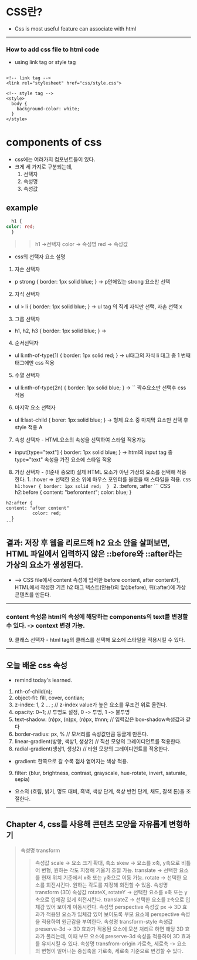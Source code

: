 # CSS란?

* Css is most useful feature can associate with html

---

### How to add css file to html code

* using link tag or style tag
``` HTML:5

<!-- link tag -->
<link rel="stylesheet" href="css/style.css">

<!-- style tag -->
<style>
  body {
    background-color: white;
  }
</style>

```

# components of css 

* css에는 여러가지 컴포넌트들이 있다. 
* 크게 세 가지로 구분되는데, 
  1. 선택자
  2. 속성명
  3. 속성값

## example
``` CSS
  h1 {
color: red;
  }

```
> > h1 ->선택자
> > color -> 속성명
> > red -> 속성값


  * css의 선택자 요소 설명

  1. 자손 선택자
  * p strong { border: 1px solid blue; } -> p안에있는 strong 요소만 선택

  2. 자식 선택자
  * ul > li { border: 1px solid blue; } -> ul tag 의 직계 자식만 선택, 자손 선택 x 

  3. 그룹 선택자 
  * h1, h2, h3 { border: 1px solid blue; } -> 

  4. 순서선택자
  * ul li:nth-of-type(1) { border: 1px solid red; } -> ul태그의 자식 li 태그 중 1 번째 태그에만 css 적용 

  5. 수열 선택자
  * ul li:nth-of-type(2n) { border: 1px solid blue; } -> \`\` 짝수요소만 선택후 css 적용

  6. 마지막 요소 선택자 
  * ul li:last-child { borer: 1px solid blue; } -> 형제 요소 중 마지막 요소만 선택 후 style 적용
  A
  7. 속성 선택자 - HTML요소의 속성을 선택하여 스타일 적용가능
  * input[type="text"] { border: 1px solid blue; } -> html의 input tag 중 type="text" 속성을 가진 요소에 스타일 적용

  8. 가상 선택자 - (!!준내 중요!!)  실제 HTML 요소가 아닌 가상의 요소를 선택해 적용한다. 
    1. :hover => 선택한 요소 위에 마우스 포인터를 올렸을 때 스타일을 적용.
    ``` CSS
    h1:hover {
    border: 1px solid red; 
    } 
    ```
    2. :before, :after
    ``` CSS
    h2:before {
    content: "beforontent";
    color: blue;
    }

    h2:after {
    content: "after content"
              color: red;
      }
    ```

## 결과: 저장 후 웹을 리로드해 h2 요소 안을 살펴보면, HTML 파일에서 입력하지 않은 ::before와 ::after라는 가상의 요소가 생성된다. 

* --> CSS file에서 content 속성에 입력한 before content, after content가, HTML에서 작성한 기존 h2 태그 택스트(안뇽!)의 앞(:before), 뒤(:after)에 가상 콘텐츠를 만든다. 

---

### content 속성은 html의 속성에 해당하는 components의  text를 변경할 수 있다. -> context 변경 가능. 

9. 클래스 선택자 - html tag의 클래스를 선택해 요소에 스타일을 적용시킬 수 있다. 

---

## 오늘 배운 css 속성

* remind today's learned.

1. nth-of-child(n);
2. object-fit: fill, cover, contian;
3. z-index: 1, 2 ... ; // z-index value가 높은 요소를 무조건 위로 올린다. 
4. opacity: 0~1; // 투명도 설정, 0 -> 투명, 1 -> 불투명
5. text-shadow: (n)px, (n)px, (n)px, #nnn;  // 입력값은 box-shadow속성값과 같다
6. border-radius: px, % // 모서리를 속성값만큼 둥글게 만든다. 
7. linear-gradient(방향, 색상1, 생상2)      // 직선 모양의 그레이디언트를 적용한다. 
8. radial-gradient(생상1, 생상2)        // 타원 모양의 그레이디언트를 적용한다. 

* gradient: 한쪽으로 갈 수록 점차 옅어지는 색상 적용.
9. filter: (blur, brightness, contrast, grayscale, hue-rotate, invert, saturate, sepia)     
* 요소의 (흐림, 밝기, 명도 대비, 흑백, 색상 단계, 색상 반전 단계, 채도, 갈색 톤)을 조절한다. 

---


## Chapter 4, css를 사용해 콘텐츠 모양을 자유롭게 변형하기

> 속성명
> transform
>> 속성값
>> scale -> 요소 크기 확대, 축소
>> skew -> 요소를 x축, y축으로 비틀어 변형, 원하는 각도 지정해 기울기 조절 가능.
>> translate -> 선택한 요소를 현재 위치 기준에서 x축 또는 y축으로 이동 가능.
>> rotate -> 선택한 요소를 회전시킨다. 원하는 각도를 지정해 회전할 수 있음.
> 속성명
> transform
> (3D)
>> 속성값
>> rotateX, rotateY -> 선택한 요소를 x축 또는 y축으로 입체감 있게 회전시킨다. 
>> translateZ -> 선택한 요소를 z축으로 입체감 있어 보이게 이동시킨다. 
>속성명
> perspective
>> 속성값
>> px -> 3D 효과가 적용된 요소가 입체감 있어 보이도록 부모 요소에 perspective 속성을 적용하여 원근감을 부여한다. 
> 속성명 
> transform-style 
>> 속성값
>> preserve-3d -> 3D 효과가 적용된 요소에 모션 처리르 하면 해당 3D 효과가 풀리는데, 이때 부모 요소에 preserve-3d 속성을 적용하여 3D 효과를 유지시킬 수 있다. 
> 속성명
> transfrom-origin
>>  가로축, 세로축 -> 요소의 변형이 일어나는 중심축을 가로축, 세로축 기준으로 변경할 수 있다. 
